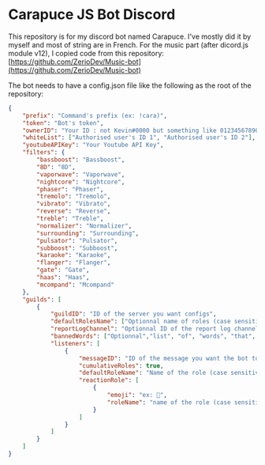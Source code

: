 # Carapuce JS Bot Discord

This repository is for my discord bot named Carapuce. I've mostly did it by myself and most of string are in French.
For the music part (after dicord.js module v12), I copied code from this repository: [https://github.com/ZerioDev/Music-bot](https://github.com/ZerioDev/Music-bot)

The bot needs to have a config.json file like the following as the root of the repository:

```json
{
    "prefix": "Command's prefix (ex: !cara)",
    "token": "Bot's token",
    "ownerID": "Your ID : not Kevin#0000 but something like 012345678901234567",
    "whiteList": ["Authorised user's ID 1", "Authorised user's ID 2"],
    "youtubeAPIKey": "Your Youtube API Key",
    "filters": {
        "bassboost": "Bassboost",
        "8D": "8D",
        "vaporwave": "Vaporwave",
        "nightcore": "Nightcore",
        "phaser": "Phaser",
        "tremolo": "Tremolo",
        "vibrato": "Vibrato",
        "reverse": "Reverse",
        "treble": "Treble",
        "normalizer": "Normalizer",
        "surrounding": "Surrounding",
        "pulsator": "Pulsator",
        "subboost": "Subboost",
        "karaoke": "Karaoke",
        "flanger": "Flanger",
        "gate": "Gate",
        "haas": "Haas",
        "mcompand": "Mcompand"
    },
    "guilds": [
        {
            "guildID": "ID of the server you want configs",
            "defaultRolesName": ["Optionnal name of roles (case sensitive) you want to set when someone join the server"],
            "reportLogChannel": "Optionnal ID of the report log channel",
            "bannedWords": ["Optionnal","list", "of", "words", "that", "the", "bot", "can", "report"],
            "listeners": [
                {
                    "messageID": "ID of the message you want the bot to listen",
                    "cumulativeRoles": true,
                    "defaultRoleName": "Name of the role (case sensitive) you want to set by default when the user remove his reactions to the message",
                    "reactionRole": [
                        {
                            "emoji": "ex: 🦄",
                            "roleName": "name of the role (case sensitive)"
                        }
                    ]
                }
            ]
        }
    ]
}
```
